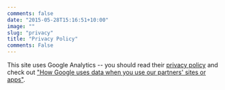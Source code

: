 ```yaml
---
comments: false
date: "2015-05-28T15:16:51+10:00"
image: ""
slug: "privacy"
title: "Privacy Policy"
comments: False
---
```


This site uses Google Analytics -- you should read their [privacy policy](http://www.google.com/privacy.html) and check out ["How Google uses data when you use our partners' sites or apps"](https://www.google.com/policies/privacy/partners/).
